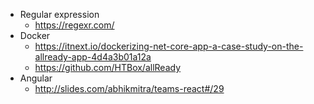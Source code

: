- Regular expression
    - https://regexr.com/
- Docker
    - https://itnext.io/dockerizing-net-core-app-a-case-study-on-the-allready-app-4d4a3b01a12a
    - https://github.com/HTBox/allReady
- Angular
    - http://slides.com/abhikmitra/teams-react#/29
  
